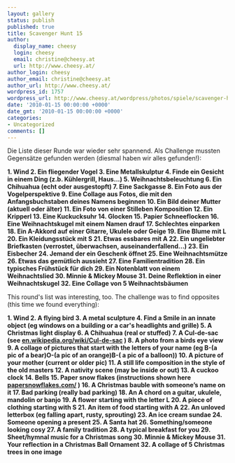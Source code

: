 ```yaml
---
layout: gallery
status: publish
published: true
title: Scavenger Hunt 15
author:
  display_name: cheesy
  login: cheesy
  email: christine@cheesy.at
  url: http://www.cheesy.at/
author_login: cheesy
author_email: christine@cheesy.at
author_url: http://www.cheesy.at/
wordpress_id: 1757
wordpress_url: http://www.cheesy.at/wordpress/photos/spiele/scavenger-hunt/scavenger-hunt-15/
date: '2010-01-15 00:00:00 +0000'
date_gmt: '2010-01-15 00:00:00 +0000'
categories:
- Uncategorized
comments: []
---
```

<!--:de-->Die Liste dieser Runde war wieder sehr spannend. Als Challenge mussten Gegensätze gefunden werden (diesmal haben wir alles gefunden!):
**1. Wind
2. Ein fliegender Vogel
3. Eine Metallskulptur
4. Finde ein Gesicht in einem Ding (z.b. Kühlergrill, Haus...)
5. Weihnachtsbeleuchtung
6. Ein Chihuahua (echt oder ausgestopft)
7. Eine Sackgasse
8. Ein Foto aus der Vogelperspektive
9. Eine Collage aus Fotos, die mit den Anfangsbuchstaben deines Namens beginnen
10. Ein Bild deiner Mutter (aktuell oder älter)
11. Ein Foto von einer Stilleben Komposition
12. Ein Kripperl
13. Eine Kuckucksuhr
14. Glocken
15. Papier Schneeflocken
16. Eine Weihnachtskugel mit einem Namen drauf
17. Schlechtes einparken
18. Ein A-Akkord auf einer Gitarre, Ukulele oder Geige
19. Eine Blume mit L
20. Ein Kleidungsstück mit S
21. Etwas essbares mit A
22. Ein ungeliebter Briefkasten (verrostet, überwachsen, auseinanderfallend...)
23. Ein Eisbecher
24. Jemand der ein Geschenk öffnet
25. Eine Weihnachtsmütze
26. Etwas das gemütlich aussieht
27. Eine Familientradition
28. Ein typisches Frühstück für dich
29. Ein Notenblatt von einem Weihnachtslied
30. Minnie & Mickey Mouse
31. Deine Reflektion in einer Weihnachtskugel
32. Eine Collage von 5 Weihnachtsbäumen**
<!--:--><!--:en-->This round's list was interesting, too. The challenge was to find opposites (this time we found everything):
**1. Wind
2. A flying bird
3. A metal sculpture
4. Find a Smile in an innate object (eg windows on a building or a car's headlights and grille)
5. A Christmas light display
6. A Chihuahua (real or stuffed)
7. A Cul-de-sac (see [en.wikipedia.org/wiki/Cul-de-sac](http://en.wikipedia.org/wiki/Cul-de-sac) )
8. A photo from a birds eye view
9. A collage of pictures that start with the letters of your name (eg B-(a pic of a bear)O-(a pic of an orange)B-( a pic of a balloon))
10. A picture of your mother (current or older pic)
11. A still life composition in the style of the old masters
12. A nativity scene (may be inside or out)
13. A cuckoo clock
14. Bells
15. Paper snow flakes (instructions shown here [papersnowflakes.com/](http://papersnowflakes.com/) )
16. A Christmas bauble with someone’s name on it
17. Bad parking (really bad parking)
18. An A chord on a guitar, ukulele, mandolin or banjo
19. A flower starting with the letter L
20. A piece of clothing starting with S
21. An item of food starting with A
22. An unloved letterbox (eg falling apart, rusty, sprouting)
23. An ice cream sundae
24. Someone opening a present
25. A Santa hat
26. Something/someone looking cosy
27. A family tradition
28. A typical breakfast for you
29. Sheet/hymnal music for a Christmas song
30. Minnie & Mickey Mouse
31. Your reflection in a Christmas Ball Ornament
32. A collage of 5 Christmas trees in one image**
<!--:-->
